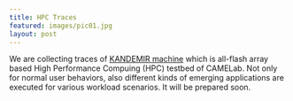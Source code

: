 ```yaml
---
title: HPC Traces 
featured: images/pic01.jpg
layout: post
---
```


<div class="excerpt">
<p>
We are collecting traces of <a href="http://camelab.org/pmwiki.php?n=Main.Resource">KANDEMIR machine</a> which is all-flash array based High Performance Compuing (HPC) testbed of CAMELab.
Not only for normal user behaviors, also different kinds of emerging applications are executed for various workload scenarios.
It will be prepared soon. 
</p>
</div>
